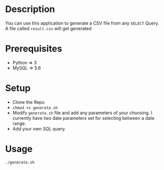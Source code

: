 # Description
You can use this application to generate a CSV file from any `SELECT` Query. A file called `result.csv` will get generated
# Prerequisites
* Python => 3
* MySQL => 5.6
# Setup
* Clone the Repo
* `chmod +x generate.sh `
* Modify `generate.sh` file and add any parameters of your choosing. I currently have two date parameters set for selecting between a date range.
* Add your own SQL query.
# Usage
` ./generate.sh `
